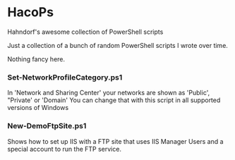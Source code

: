 # HacoPs
Hahndorf's awesome collection of PowerShell scripts 

Just a collection of a bunch of random PowerShell scripts I wrote over time.

Nothing fancy here.

### Set-NetworkProfileCategory.ps1

 In 'Network and Sharing Center' your networks are shown as 'Public', "Private' or 'Domain'
    You can change that with this script in all supported versions of Windows
    
### New-DemoFtpSite.ps1

Shows how to set up IIS with a FTP site that uses IIS Manager Users
and a special account to run the FTP service.